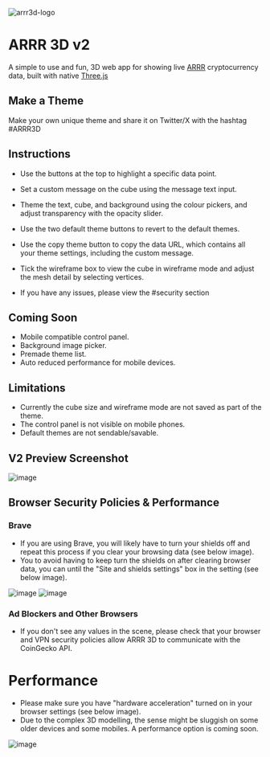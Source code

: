 ![arrr3d-logo](https://github.com/QuirkyRobots/arrr3d/assets/29914179/7218a5fe-69db-4ae8-9eee-255caa9c8864)

# ARRR 3D v2

A simple to use and fun, 3D web app for showing live [ARRR](https://www.coingecko.com/en/coins/pirate-chain) cryptocurrency data, built with native [Three.js](https://threejs.org)

## Make a Theme

Make your own unique theme and share it on Twitter/X with the hashtag #ARRR3D

## Instructions

* Use the buttons at the top to highlight a specific data point.
* Set a custom message on the cube using the message text input.
* Theme the text, cube, and background using the colour pickers, and adjust transparency with the opacity slider.
* Use the two default theme buttons to revert to the default themes.
* Use the copy theme button to copy the data URL, which contains all your theme settings, including the custom message.
* Tick the wireframe box to view the cube in wireframe mode and adjust the mesh detail by selecting vertices.

* If you have any issues, please view the #security section

## Coming Soon

* Mobile compatible control panel.
* Background image picker.
* Premade theme list.
* Auto reduced performance for mobile devices.

## Limitations

* Currently the cube size and wireframe mode are not saved as part of the theme.
* The control panel is not visible on mobile phones.
* Default themes are not sendable/savable.

## V2 Preview Screenshot

![image](https://github.com/QuirkyRobots/arrr3d/assets/29914179/7ef2211e-4070-43dd-b24b-01813edc2e02)

## Browser Security Policies & Performance

### Brave

* If you are using Brave, you will likely have to turn your shields off and repeat this process if you clear your browsing data (see below image).
* You to avoid having to keep turn the shields on after clearing browser data, you can until the "Site and shields settings" box in the setting (see below image).

![image](https://github.com/QuirkyRobots/arrr3d/assets/29914179/8efa176e-14c7-45b7-818c-ef1275079ac6) ![image](https://github.com/QuirkyRobots/arrr3d/assets/29914179/4d03cb47-ec86-4742-a49d-98850dcac995)

### Ad Blockers and Other Browsers

* If you don't see any values in the scene, please check that your browser and VPN security policies allow ARRR 3D to communicate with the CoinGecko API.

# Performance

* Please make sure you have "hardware acceleration" turned on in your browser settings (see below image).
* Due to the complex 3D modelling, the sense might be sluggish on some older devices and some mobiles. A performance option is coming soon.

![image](https://github.com/QuirkyRobots/arrr3d/assets/29914179/41519f81-4f6e-42d7-a536-659aac82b141)
